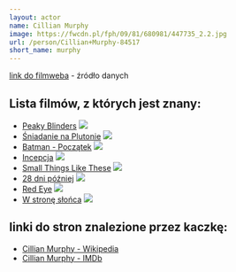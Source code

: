 ```yaml
---
layout: actor
name: Cillian Murphy
image: https://fwcdn.pl/fph/09/81/680981/447735_2.2.jpg
url: /person/Cillian+Murphy-84517
short_name: murphy
---
```

[link do filmweba](https://www.filmweb.pl/person/Cillian+Murphy-84517) - źródło danych

## Lista filmów, z których jest znany:
- [Peaky Blinders](https://www.filmweb.pl/serial/Peaky+Blinders-2013-680981)
![](https://fwcdn.pl/fpo/09/81/680981/7770961_2.7.webp)
- [Śniadanie na Plutonie](https://www.filmweb.pl/film/%C5%9Aniadanie+na+Plutonie-2005-123509)
![](https://fwcdn.pl/fpo/35/09/123509/7535933_2.7.webp)
- [Batman - Początek](https://www.filmweb.pl/film/Batman+Pocz%C4%85tek-2005-106376)
![](https://fwcdn.pl/fpo/63/76/106376/7115941_1.7.webp)
- [Incepcja](https://www.filmweb.pl/film/Incepcja-2010-500891)
![](https://fwcdn.pl/fpo/08/91/500891/7354571_1.7.webp)
- [Small Things Like These](https://www.filmweb.pl/film/Small+Things+Like+These-2024-10046497)
![](https://fwcdn.pl/fpo/64/97/10046497/8143648.7.webp)
- [28 dni później](https://www.filmweb.pl/film/28+dni+p%C3%B3%C5%BAniej-2002-35914)
![](https://fwcdn.pl/fpo/59/14/35914/7535078_1.7.webp)
- [Red Eye](https://www.filmweb.pl/film/Red+Eye-2005-147688)
![](https://fwcdn.pl/fpo/76/88/147688/7109945_1.7.webp)
- [W stronę słońca](https://www.filmweb.pl/film/W+stron%C4%99+s%C5%82o%C5%84ca-2007-209288)
![](https://fwcdn.pl/fpo/92/88/209288/7608220_1.7.webp)


## linki do stron znalezione przez kaczkę:
- [Cillian Murphy - Wikipedia](https://en.wikipedia.org/wiki/Cillian_Murphy)
- [Cillian Murphy - IMDb](https://www.imdb.com/name/nm0614165/)
